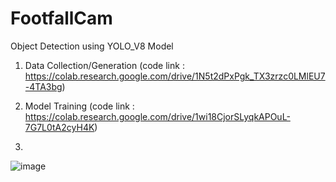# FootfallCam
Object Detection using YOLO_V8 Model

1. Data Collection/Generation (code link : https://colab.research.google.com/drive/1N5t2dPxPgk_TX3zrzc0LMlEU7-4TA3bg)
2. Model Training (code link : https://colab.research.google.com/drive/1wi18CjorSLyqkAPOuL-7G7L0tA2cyH4K)

3. 
 
![image](https://github.com/juxue97/FootfallCam/assets/122148337/0f28fb09-5b7f-4436-8f89-dee06dd00378)
